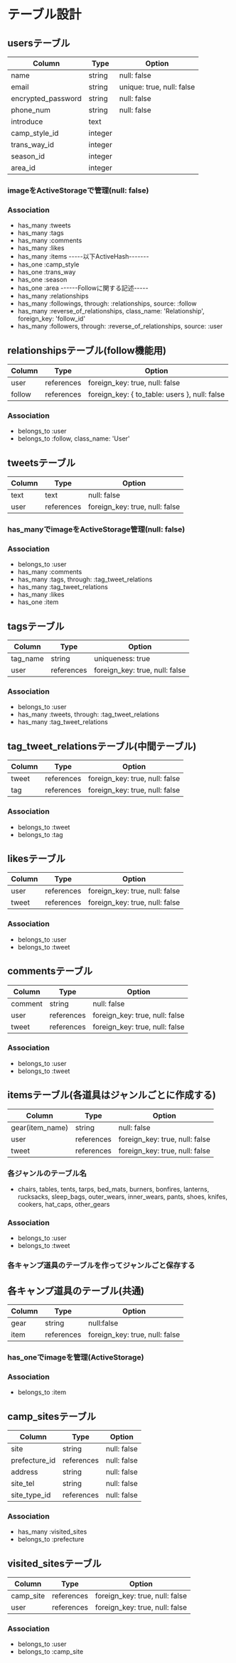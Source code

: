 # テーブル設計

## usersテーブル

| Column             | Type    | Option                      |
| ------------------ | ------- | --------------------------- |
| name               | string  | null:   false               |
| email              | string  | unique: true, null: false   |
| encrypted_password | string  | null:   false               |
| phone_num          | string  | null:   false               |
| introduce          | text    |                             |
| camp_style_id      | integer |                             |
| trans_way_id       | integer |                             |
| season_id          | integer |                             |
| area_id            | integer |                             |

### imageをActiveStorageで管理(null: false)

### Association

- has_many :tweets
- has_many :tags
- has_many :comments
- has_many :likes
- has_many :items
-----以下ActiveHash-------
- has_one  :camp_style
- has_one  :trans_way
- has_one  :season
- has_one  :area
------Followに関する記述-----
- has_many :relationships
- has_many :followings, through: :relationships, source: :follow
- has_many :reverse_of_relationships, class_name: 'Relationship',
            foreign_key: 'follow_id'
- has_many :followers, through: :reverse_of_relationships, source: :user


## relationshipsテーブル(follow機能用)

| Column             | Type       | Option                                        |
| ------------------ | ---------- | --------------------------------------------- |
| user               | references | foreign_key: true, null: false                |
| follow             | references | foreign_key: { to_table: users }, null: false |

### Association

- belongs_to :user
- belongs_to :follow, class_name: 'User'


## tweetsテーブル

| Column             | Type       | Option                         |
| ------------------ | ---------- | ------------------------------ |
| text               | text       | null: false                    |
| user               | references | foreign_key: true, null: false |

### has_manyでimageをActiveStorage管理(null: false)

### Association

- belongs_to :user
- has_many   :comments
- has_many   :tags, through: :tag_tweet_relations
- has_many   :tag_tweet_relations
- has_many   :likes
- has_one    :item


## tagsテーブル

| Column             | Type       | Option                         |
| ------------------ | ---------- | ------------------------------ |
| tag_name           | string     | uniqueness: true               |
| user               | references | foreign_key: true, null: false |

### Association

- belongs_to :user
- has_many   :tweets, through: :tag_tweet_relations
- has_many   :tag_tweet_relations


## tag_tweet_relationsテーブル(中間テーブル)

| Column            | Type        | Option                          |
| ----------------- | ----------- | ------------------------------- |
| tweet             | references  | foreign_key: true, null: false  |
| tag               | references  | foreign_key: true, null: false  |

### Association

- belongs_to :tweet
- belongs_to :tag


## likesテーブル

| Column             | Type       | Option                         |
| ------------------ | ---------- | ------------------------------ |
| user               | references | foreign_key: true, null: false |
| tweet              | references | foreign_key: true, null: false |

### Association

- belongs_to :user
- belongs_to :tweet

## commentsテーブル

| Column            | Type        | Option                          |
| ----------------- | ----------- | ------------------------------- |
| comment           | string      | null: false                     |
| user              | references  | foreign_key: true, null: false  |
| tweet             | references  | foreign_key: true, null: false  |

### Association

- belongs_to :user
- belongs_to :tweet


## itemsテーブル(各道具はジャンルごとに作成する)

| Column            | Type        | Option                          |
| ----------------- | ----------- | ------------------------------- |
| gear(item_name)   | string      | null: false                     |
| user              | references  | foreign_key: true, null: false  |
| tweet             | references  | foreign_key: true, null: false  |

### 各ジャンルのテーブル名
- chairs, tables, tents, tarps, bed_mats, burners, bonfires, lanterns, rucksacks, sleep_bags, 
  outer_wears, inner_wears, pants, shoes, knifes, cookers, hat_caps, other_gears

### Association

- belongs_to :user
- belongs_to :tweet


### 各キャンプ道具のテーブルを作ってジャンルごと保存する


## 各キャンプ道具のテーブル(共通)

| Column            | Type        | Option                          |
| ----------------- | ----------- | ------------------------------- |
| gear              | string      | null:false                      |
| item              | references  | foreign_key: true, null: false  |

### has_oneでimageを管理(ActiveStorage)

### Association

- belongs_to :item


## camp_sitesテーブル

| Column            | Type        | Option                          |
| ----------------- | ----------- | ------------------------------- |
| site              | string      | null: false                     |
| prefecture_id     | references  | null: false                     |
| address           | string      | null: false                     |
| site_tel          | string      | null: false                     |
| site_type_id      | references  | null: false                     |

### Association

- has_many   :visited_sites
- belongs_to :prefecture


## visited_sitesテーブル

| Column            | Type        | Option                          |
| ----------------- | ----------- | ------------------------------- |
| camp_site         | references  | foreign_key: true, null: false  |
| user              | references  | foreign_key: true, null: false  |

### Association

- belongs_to :user
- belongs_to :camp_site
